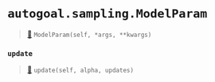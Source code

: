 # `autogoal.sampling.ModelParam`

> [📝](https://github.com/autogal/autogoal/blob/master/autogoal/sampling/__init__.py#L389)
> `ModelParam(self, *args, **kwargs)`

### `update`

> [📝](https://github.com/autogoal/autogoal/blob/master/autogoal/sampling/__init__.py#L390)
> `update(self, alpha, updates)`

